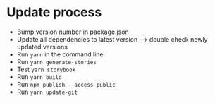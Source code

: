 # Update process

- Bump version number in package.json
- Update all dependencies to latest version
  —> double check newly updated versions
- Run `yarn` in the command line
- Run `yarn generate-stories`
- Test `yarn storybook`
- Run `yarn build`
- Run `npm publish --access public`
- Run `yarn update-git`
